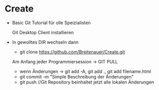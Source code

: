 # Create

- Basic Git Tutorial für olle Speizialisten

	Git Desktop Client installieren

- In gewolltes DIR wechseln
	dann
	- git clone https://github.com/Breitenauer/Create.git
	
	
	
	Am Anfang jeder Programmiersession -> GIT PULL
	
	- wenn Änderungen -> git add -A, git add ., git add filename.html
	- git commit -m "Simple Beschreibung der Änderungen"
	- git push //Git Repository beinhaltet jetzt alle lokalen Änderungen
	

